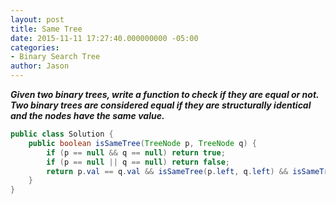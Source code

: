 ```yaml
---
layout: post
title: Same Tree
date: 2015-11-11 17:27:40.000000000 -05:00
categories:
- Binary Search Tree
author: Jason
---
```

<p><strong><em>Given two binary trees, write a function to check if they are equal or not. Two binary trees are considered equal if they are structurally identical and the nodes have the same value.</em></strong></p>

``` java
public class Solution {
    public boolean isSameTree(TreeNode p, TreeNode q) {
        if (p == null && q == null) return true;
        if (p == null || q == null) return false;
        return p.val == q.val && isSameTree(p.left, q.left) && isSameTree(p.right, q.right);
    }
}
```
